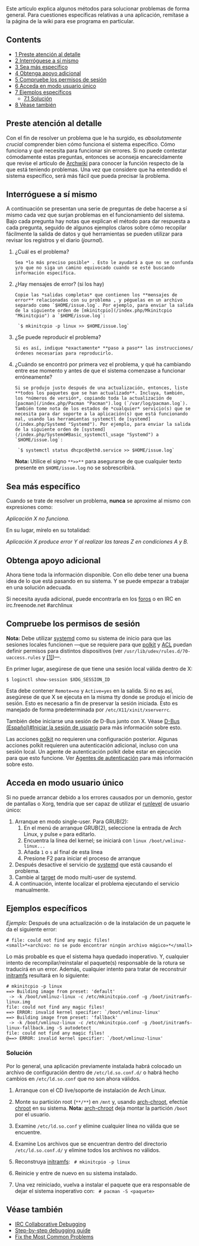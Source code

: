 Este artículo explica algunos métodos para solucionar problemas de forma general. Para cuestiones específicas relativas a una aplicación, remítase a la página de la wiki para ese programa en particular.

## Contents

*   [1 Preste atención al detalle](#Preste_atenci.C3.B3n_al_detalle)
*   [2 Interróguese a sí mismo](#Interr.C3.B3guese_a_s.C3.AD_mismo)
*   [3 Sea más específico](#Sea_m.C3.A1s_espec.C3.ADfico)
*   [4 Obtenga apoyo adicional](#Obtenga_apoyo_adicional)
*   [5 Compruebe los permisos de sesión](#Compruebe_los_permisos_de_sesi.C3.B3n)
*   [6 Acceda en modo usuario único](#Acceda_en_modo_usuario_.C3.BAnico)
*   [7 Ejemplos específicos](#Ejemplos_espec.C3.ADficos)
    *   [7.1 Solución](#Soluci.C3.B3n)
*   [8 Véase también](#V.C3.A9ase_tambi.C3.A9n)

## Preste atención al detalle

Con el fin de resolver un problema que le ha surgido, es *absolutamente crucial* comprender bien cómo funciona el sistema específico. Cómo funciona y qué necesita para funcionar sin errores. Si no puede contestar cómodamente estas preguntas, entonces se aconseja encarecidamente que revise el artículo de [Archwiki](/index.php/Table_of_contents "Table of contents") para conocer la función respecto de la que está teniendo problemas. Una vez que considere que ha entendido el sistema específico, será más fácil que pueda precisar la problema.

## Interróguese a sí mismo

A continuación se presentan una serie de preguntas de debe hacerse a sí mismo cada vez que surjan problemas en el funcionamiento del sistema. Bajo cada pregunta hay notas que explican el método para dar respuesta a cada pregunta, seguido de algunos ejemplos claros sobre cómo recopilar fácilmente la salida de datos y qué herramientas se pueden utilizar para revisar los registros y el diario (*journal*).

1.  ¿Cuál es el problema?

    	Sea *lo más preciso posible* . Esto le ayudará a que no se confunda y/o que no siga un camino equivocado cuando se esté buscando información específica.

2.  ¿Hay mensajes de error? (si los hay)

    	Copie las *salidas completas* que contienen los **mensajes de error** relacionadas con su problema , y péguelas en un archivo separado como `$HOME/issue.log`. Por ejemplo, para enviar la salida de la siguiente orden de [mkinitcpio](/index.php/Mkinitcpio "Mkinitcpio") a `$HOME/issue.log`:

    	 `$ mkinitcpio -p linux >> $HOME/issue.log` 

3.  ¿Se puede reproducir el problema?

    	Si es así, indique *exactamente* **paso a paso** las instrucciones/órdenes necesarias para reproducirlo.

4.  ¿Cuándo se encontró por primera vez el problema, y qué ha cambiando entre ese momento y antes de que el sistema comenzase a funcionar erróneamente?

    	Si se produjo justo después de una actualización, entonces, liste **todos los paquetes que se han actualizado**. Incluya, también, los *números de versión*, copiando toda la actualización de [pacman](/index.php/Pacman "Pacman").log (`/var/log/pacman.log`). También tome nota de los estados de *cualquier* servicio(s) que se necesita para dar soporte a la aplicación(s) que está funcionando mal, usando las herramientas systemctl de [systemd](/index.php/Systemd "Systemd"). Por ejemplo, para enviar la salida de la siguiente orden de [systemd](/index.php/Systemd#Basic_systemctl_usage "Systemd") a `$HOME/issue.log`:

    	 `$ systemctl status dhcpcd@eth0.service >> $HOME/issue.log` 

    **Nota:** Utilice el signo `**>>**` para asegurarse de que cualquier texto presente en `$HOME/issue.log` no se sobrescribirá.

## Sea más específico

Cuando se trate de resolver un problema, **nunca** se aproxime al mismo con expresiones como:

*Aplicación X no funciona.*

En su lugar, mírelo en su totalidad:

*Aplicación X produce error Y al realizar las tareas Z en condiciones A y B.*

## Obtenga apoyo adicional

Ahora tiene toda la información disponible. Con ello debe tener una buena idea de lo que está pasando en su sistema. Y se puede empezar a trabajar en una solución adecuada.

Si necesita ayuda adicional, puede encontrarla en los [foros](https://bbs.archlinux.org) o en IRC en irc.freenode.net #archlinux

## Compruebe los permisos de sesión

**Nota:** Debe utilizar [systemd](/index.php/Systemd_(Espa%C3%B1ol) "Systemd (Español)") como su sistema de inicio para que las sesiones locales funcionen —que se requiere para que [polkit](https://en.wikipedia.org/wiki/es:PolicyKit "wikipedia:es:PolicyKit") y [ACL](https://en.wikipedia.org/wiki/es:Lista_de_control_de_acceso "wikipedia:es:Lista de control de acceso") puedan definir permisos para distintos dispositivos (ver `/usr/lib/udev/rules.d/70-uaccess.rules` y [[1]](http://enotty.pipebreaker.pl/2012/05/23/linux-automatic-user-acl-management/))—.

En primer lugar, asegúrese de que tiene una sesión local válida dentro de X:

```
$ loginctl show-session $XDG_SESSION_ID

```

Esta debe contener `Remote=no` y `Active=yes` en la salida. Si no es así, asegúrese de que X se ejecuta en la misma tty donde se produjo el inicio de sesión. Esto es necesario a fin de preservar la sesión iniciada. Esto es manejado de forma predeterminada por `/etc/X11/xinit/xserverrc`.

También debe iniciarse una sesión de D-Bus junto con X. Véase [D-Bus (Español)#Iniciar la sesión de usuario](/index.php/D-Bus_(Espa%C3%B1ol)#Iniciar_la_sesi.C3.B3n_de_usuario "D-Bus (Español)") para más información sobre esto.

Las acciones [polkit](/index.php/Polkit "Polkit") no requieren una configuración posterior. Algunas acciones polkit requieren una autenticación adicional, incluso con una sesión local. Un agente de autenticación polkit debe estar en ejecución para que esto funcione. Ver [Agentes de autenticación](/index.php/Polkit#Authentication_agents "Polkit") para más información sobre esto.

## Acceda en modo usuario único

Si no puede arrancar debido a los errores causados por un demonio, gestor de pantallas o Xorg, tendría que ser capaz de utilizar el [runlevel](/index.php/Runlevels "Runlevels") de usuario único:

1.  Arranque en modo single-user. Para GRUB(2):
    1.  En el menú de arranque GRUB(2), seleccione la entrada de Arch Linux, y pulse `e` para editarlo.
    2.  Encuentra la línea del kernel; se iniciará con `linux /boot/vmlinuz-linux...`
    3.  Añada `1` o `s` al final de esta línea
    4.  Presione F2 para iniciar el proceso de arranque
2.  Después desactive el servicio de [systemd](/index.php/Systemd "Systemd") que está causando el problema.
3.  Cambie al [target](/index.php/Systemd#Targets "Systemd") de modo multi-user de systemd.
4.  A continuación, intente localizar el problema ejecutando el servicio manualmente.

## Ejemplos específicos

*Ejemplo:* Después de una actualización o de la instalación de un paquete le da el siguiente error:

```
# file: could not find any magic files!
<small>*«archivo: no se pudo encontrar ningún archivo mágico»*</small>

```

Lo más probable es que el sistema haya quedado inoperativo. Y, cualquier intento de recompilar/reinstalar el paquete(s) responsable de la rotura se traducirá en un error. Además, cualquier intento para tratar de reconstruir [initramfs](/index.php/Mkinitcpio "Mkinitcpio") resultará en lo siguiente:

```
# mkinitcpio -p linux
==> Building image from preset: 'default'
 -> -k /boot/vmlinuz-linux -c /etc/mkinitcpio.conf -g /boot/initramfs-linux.img
file: could not find any magic files!
==> ERROR: invalid kernel specifier: `/boot/vmlinuz-linux'
==> Building image from preset: 'fallback'
 -> -k /boot/vmlinuz-linux -c /etc/mkinitcpio.conf -g /boot/initramfs-linux-fallback.img -S autodetect
file: could not find any magic files!
@==> ERROR: invalid kernel specifier: `/boot/vmlinuz-linux'

```

### Solución

Por lo general, una aplicación previamente instalada habrá colocado un archivo de configuración dentro de `/etc/ld.so.conf.d/` o habrá hecho cambios en `/etc/ld.so.conf` que no son ahora válidos.

1.  Arranque con el CD live/soporte de instalación de Arch Linux.
2.  Monte su partición root (`**/**`) en `/mnt` y, usando [arch-chroot](/index.php/Change_root#Change_root "Change root"), efectúe [chroot](/index.php/Change_root "Change root") en su sistema.
    **Nota:** [arch-chroot](/index.php/Change_root#Change_root "Change root") deja montar la partición `/boot` por el usuario.

3.  Examine `/etc/ld.so.conf` y elimine cualquier línea no válida que se encuentre.
4.  Examine Los archivos que se encuentran dentro del directorio `/etc/ld.so.conf.d/` y elimine todos los archivos no válidos.
5.  Reconstruya [initramfs](/index.php/Initramfs "Initramfs"): ` # mkinitcpio -p linux` 
6.  Reinicie y entre de nuevo en su sistema instalado.
7.  Una vez reiniciado, vuelva a instalar el paquete que era responsable de dejar el sistema inoperativo con: ` # pacman -S <paquete>` 

## Véase también

*   [IRC Collaborative Debugging](/index.php/IRC_Collaborative_Debugging "IRC Collaborative Debugging")
*   [Step-by-step debugging guide](/index.php/Step-by-step_debugging_guide "Step-by-step debugging guide")
*   [Fix the Most Common Problems](http://www.maximumpc.com/article/features/linux_troubleshooting_guide_fix_most_common_problems)